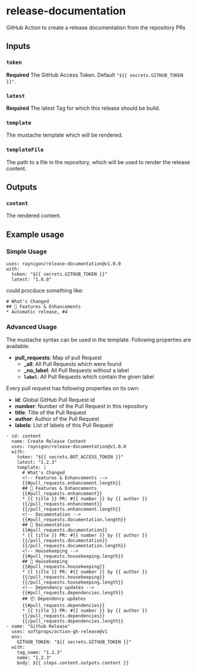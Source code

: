 # release-documentation
GitHub Action to create a release documentation from the repository PRs

## Inputs

### `token`

**Required** The GitHub Access Token. Default `"${{ secrets.GITHUB_TOKEN }}"`.

### `latest`

**Required** The latest Tag for which this release should be build.

### `template`

The mustache template which will be rendered.

### `templateFile`

The path to a file in the repository, which will be used to render the release content.

## Outputs

### `content`

The rendered content.

## Example usage

### Simple Usage
```
uses: raynigon/release-documentation@v1.0.0
with:
  token: "${{ secrets.GITHUB_TOKEN }}"
  latest: "1.0.0"
```
could procduce something like:

```
# What's Changed
## 🚀 Features & Enhancements
* Automatic release, #4
```

### Advanced Usage

The mustache syntax can be used in the template.
Following properties are available:
* **pull_requests**: Map of pull Request
  * **_all**: All Pull Requests which were found
  * **_no_label**: All Pull Requests without a label
  * **`label`**: All Pull Requests which contain the given label

Every pull request has following properties on its own:
* **id**: Global GitHub Pull Request id
* **number**: Number of the Pull Request in this repository
* **title**: Title of the Pull Request
* **author**: Author of the Pull Request
* **labels**: List of labels of this Pull Request

```
- id: content
  name: Create Release Content
  uses: raynigon/release-documentation@v1.0.0
  with:
    token: "${{ secrets.BOT_ACCESS_TOKEN }}"
    latest: "1.2.3"
    template: |
      # What's Changed
      <!-- Features & Enhancements -->
      {{#pull_requests.enhancement.length}}
      ## 🚀 Features & Enhancements
      {{#pull_requests.enhancement}}
      * {{ title }} PR: #{{ number }} by {{ author }}
      {{/pull_requests.enhancement}}
      {{/pull_requests.enhancement.length}}
      <!-- Documentation -->
      {{#pull_requests.documentation.length}}
      ## 📖 Documentation
      {{#pull_requests.documentation}}
      * {{ title }} PR: #{{ number }} by {{ author }}
      {{/pull_requests.documentation}}
      {{/pull_requests.documentation.length}}
      <!-- Housekeeping -->
      {{#pull_requests.housekeeping.length}}
      ## 🧹 Housekeeping
      {{#pull_requests.housekeeping}}
      * {{ title }} PR: #{{ number }} by {{ author }}
      {{/pull_requests.housekeeping}}
      {{/pull_requests.housekeeping.length}}
      <!-- Dependency updates -->
      {{#pull_requests.dependencies.length}}
      ## 📦 Dependency updates
      {{#pull_requests.dependencies}}
      * {{ title }} PR: #{{ number }} by {{ author }}
      {{/pull_requests.dependencies}}
      {{/pull_requests.dependencies.length}}
- name: "Github Release"
  uses: softprops/action-gh-release@v1
  env:
    GITHUB_TOKEN: "${{ secrets.GITHUB_TOKEN }}"
  with:
    tag_name: "1.2.3"
    name: "1.2.3"
    body: ${{ steps.content.outputs.content }}
```
